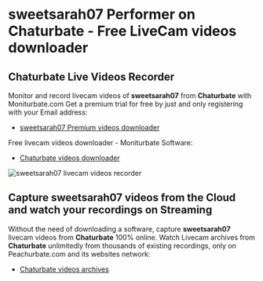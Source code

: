 # sweetsarah07 Performer on Chaturbate - Free LiveCam videos downloader

## Chaturbate Live Videos Recorder

Monitor and record livecam videos of **sweetsarah07** from **Chaturbate** with Moniturbate.com
Get a premium trial for free by just and only registering with your Email address:
* [sweetsarah07 Premium videos downloader](https://moniturbate.com/request-demo-licence-key.html)

Free livecam videos downloader - Moniturbate Software:
* [Chaturbate videos downloader](https://moniturbate.com/moniturbate-download-software.html)

![sweetsarah07 livecam videos recorder](https://peachurnet.com/templates/moniturbate-software.png)


## Capture sweetsarah07 videos from the Cloud and watch your recordings on Streaming

Without the need of downloading a software, capture **sweetsarah07** livecam videos from **Chaturbate** 100% online.
Watch Livecam archives from **Chaturbate** unlimitedly from thousands of existing recordings, only on Peachurbate.com and its websites network:
* [Chaturbate videos archives](https://peachurnet.com/)